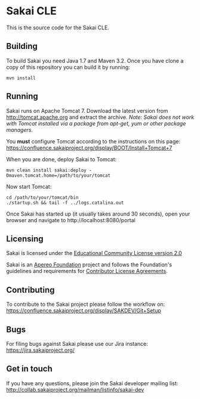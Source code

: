 # Sakai CLE

This is the source code for the Sakai CLE.

## Building

To build Sakai you need Java 1.7 and Maven 3.2. Once you have clone a copy of this repository you can
build it by running:
```
mvn install
```

## Running

Sakai runs on Apache Tomcat 7. Download the latest version from http://tomcat.apache.org and extract the archive.
*Note: Sakai does not work with Tomcat installed via a package from apt-get, yum or other package managers.*

You **must** configure Tomcat according to the instructions on this page:
https://confluence.sakaiproject.org/display/BOOT/Install+Tomcat+7

When you are done, deploy Sakai to Tomcat:
```
mvn clean install sakai:deploy -Dmaven.tomcat.home=/path/to/your/tomcat
```

Now start Tomcat:
```
cd /path/to/your/tomcat/bin
./startup.sh && tail -f ../logs.catalina.out
```

Once Sakai has started up (it usually takes around 30 seconds), open your browser and navigate to http://localhost:8080/portal

## Licensing

Sakai is licensed under the [Educational Community License version 2.0](http://opensource.org/licenses/ECL-2.0) 

Sakai is an [Apereo Foundation](http://www.apereo.org) project and follows the Foundation's guidelines and requirements for [Contributor License Agreements](https://www.apereo.org/licensing).

## Contributing

To contribute to the Sakai project please follow the workflow on:
https://confluence.sakaiproject.org/display/SAKDEV/Git+Setup

## Bugs

For filing bugs against Sakai please use our Jira instance: https://jira.sakaiproject.org/

## Get in touch

If you have any questions, please join the Sakai developer mailing list: http://collab.sakaiproject.org/mailman/listinfo/sakai-dev
